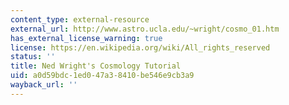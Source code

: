```yaml
---
content_type: external-resource
external_url: http://www.astro.ucla.edu/~wright/cosmo_01.htm
has_external_license_warning: true
license: https://en.wikipedia.org/wiki/All_rights_reserved
status: ''
title: Ned Wright's Cosmology Tutorial
uid: a0d59bdc-1ed0-47a3-8410-be546e9cb3a9
wayback_url: ''
---
```

